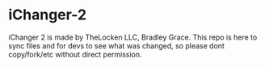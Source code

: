 iChanger-2
==========
iChanger 2 is made by TheLocken LLC, Bradley Grace.
This repo is here to sync files and for devs to see what was changed, so please dont copy/fork/etc without direct permission.